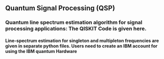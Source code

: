 
## Quantum Signal Processing (QSP)


### Quantum line spectrum estimation algorithm for signal processing applications: The QISKIT Code is given here.

#### Line-spectrum estimation for singleton and multipleton frequencies are given in separate python files. Users need to create an IBM account for using the IBM quantum Hardware
